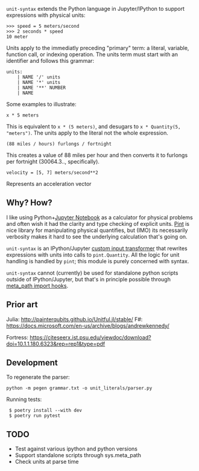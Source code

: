 

`unit-syntax` extends the Python language in Jupyter/IPython to support expressions with physical units:

```
>>> speed = 5 meters/second
>>> 2 seconds * speed
10 meter
```

Units apply to the immediatly preceding "primary" term: a literal, variable, function call, or indexing operation.  The units term must start with an identifier and follows this grammar:

```
units:
    | NAME '/' units
    | NAME '*' units
    | NAME '**' NUMBER
    | NAME

```

Some examples to illustrate:


```
x * 5 meters
```

This is equivalent to `x * (5 meters)`, and desugars to `x * Quantity(5, "meters")`.  The units apply to the literal not the whole expression.

`(88 miles / hours) furlongs / fortnight`

This creates a value of 88 miles per hour and then converts it to furlongs per fortnight (30064.3.., specifically).


```
velocity = [5, 7] meters/second**2

```

Represents an acceleration vector

## Why?  How?

I like using Python+[Jupyter Notebook](https://jupyter.org/) as a calculator for physical problems and often wish it had the clarity and type checking of explicit units. [Pint](https://pint.readthedocs.io/) is nice library for manipulating physical quantifies, but (IMO) its necessarily verbosity makes it hard to see the underlying calculation that's going on.

`unit-syntax` is an IPython/Jupyter [custom input transformer](https://ipython.readthedocs.io/en/stable/config/inputtransforms.html) that rewrites expressions with units into calls to `pint.Quantity`.  All the logic for unit handling is handled by `pint`; this module is purely concerned with syntax.

`unit-syntax` cannot (currently) be used for standalone python scripts outside of IPython/Jupyter, but that's in principle possible through [meta_path import hooks](https://docs.python.org/3/reference/import.html#the-meta-path).

## Prior art

Julia: http://painterqubits.github.io/Unitful.jl/stable/
F#: https://docs.microsoft.com/en-us/archive/blogs/andrewkennedy/


Fortress: https://citeseerx.ist.psu.edu/viewdoc/download?doi=10.1.1.180.6323&rep=rep1&type=pdf


## Development

To regenerate the parser:

`python -m pegen grammar.txt -o unit_literals/parser.py`

Running tests:

```
 $ poetry install --with dev
 $ poetry run pytest
```

## TODO

 * Test against various ipython and python versions
 * Support standalone scripts through sys.meta_path
 * Check units at parse time

